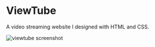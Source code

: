 # ViewTube
A  video streaming website I designed with HTML and CSS.

![viewtube screenshot](https://user-images.githubusercontent.com/78867434/184235592-e845514e-ecbe-4e1d-808b-7d06897379f4.png)

